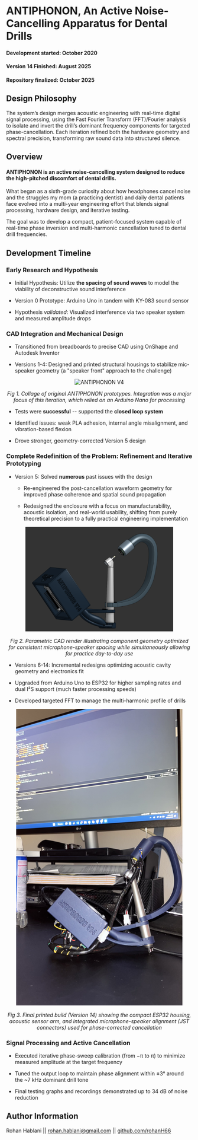 # ANTIPHONON, An Active Noise-Cancelling Apparatus for Dental Drills

#### Development started: October 2020
#### Version 14 Finished: August 2025
#### Repository finalized: October 2025


## Design Philosophy 

The system’s design merges acoustic engineering with real-time digital signal processing, using the Fast Fourier Transform (FFT)/Fourier analysis to isolate and invert the drill’s dominant frequency components for targeted phase-cancellation. Each iteration refined both the hardware geometry and spectral precision, transforming raw sound data into structured silence.

## Overview

#### ANTIPHONON is an active noise-cancelling system designed to reduce the high-pitched discomfort of dental drills. 

What began as a sixth-grade curiosity about how headphones cancel noise and the struggles my mom (a practicing dentist) and daily dental patients face evolved into a multi-year engineering effort that blends signal processing, hardware design, and iterative testing.

The goal was to develop a compact, patient-focused system capable of real-time phase inversion and multi-harmonic cancellation tuned to dental drill frequencies.

## Development Timeline

### Early Research and Hypothesis

- Initial Hypothesis: Utilize **the spacing of sound waves** to model the viability of deconstructive sound interference

- Version 0 Prototype: Arduino Uno in tandem with KY-083 sound sensor

- Hypothesis _validated_: Visualized interference via two speaker system and measured amplitude drops

### CAD Integration and Mechanical Design

- Transitioned from breadboards to precise CAD using OnShape and Autodesk Inventor

- Versions 1-4: Designed and printed structural housings to stabilize mic-speaker geometry (a "speaker front" approach to the challenge)

<p align="center">
  <img src="./media/v4.png" alt="ANTIPHONON V4" width="400"/>
</p>
<p align="center"><em>Fig 1. Collage of original ANTIPHONON prototypes. Integration was a major focus of this iteration, which relied on an Arduino Nano for processing</em></p>

- Tests were **successful** -- supported the **closed loop system**

- Identified issues: weak PLA adhesion, internal angle misalignment, and vibration-based flexion

- Drove stronger, geometry-corrected Version 5 design

### Complete Redefinition of the Problem: Refinement and Iterative Prototyping

- Version 5: Solved **numerous** past issues with the design
  - Re-engineered the post-cancellation waveform geometry for improved phase coherence and spatial sound propagation
  
  - Redesigned the enclosure with a focus on manufacturability, acoustic isolation, and real-world usability, shifting from purely theoretical precision to a fully practical engineering implementation

<p align="center">
  <img src="./media/cad_final.png" alt="CAD Final" width="400"/>
</p>
<p align="center"><em>Fig 2. Parametric CAD render illustrating component geometry optimized for consistent microphone-speaker spacing while simultaneously allowing for practice day-to-day use</em></p>

- Versions 6-14: Incremental redesigns optimizing acoustic cavity geometry and electronics fit

- Upgraded from Arduino Uno to ESP32 for higher sampling rates and dual I²S support (much faster processing speeds)

- Developed targeted FFT to manage the multi-harmonic profile of drills

<p align="center">
  <img src="./media/v14.jpg" alt="Version 14 Prototype" width="450"/>
</p>
<p align="center"><em>Fig 3. Final printed build (Version 14) showing the compact ESP32 housing, acoustic sensor arm, and integrated microphone-speaker alignment (JST connectors) used for phase-corrected cancellation</em></p>

### Signal Processing and Active Cancellation

- Executed iterative phase-sweep calibration (from −π to π) to minimize measured amplitude at the target frequency

- Tuned the output loop to maintain phase alignment within ±3° around the ~7 kHz dominant drill tone

- Final testing graphs and recordings demonstrated up to 34 dB of noise reduction


## Author Information

Rohan Hablani || 
rohan.hablani@gmail.com || 
[github.com/rohanH66](https://github.com/rohanH66)
